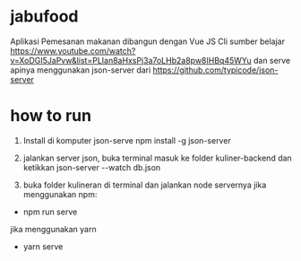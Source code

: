# jabufood
Aplikasi Pemesanan makanan dibangun dengan Vue JS Cli sumber belajar https://www.youtube.com/watch?v=XoDGI5JaPvw&list=PLIan8aHxsPj3a7oLHb2a8pw8IHBq45WYu dan serve apinya menggunakan json-server dari https://github.com/typicode/json-server 

# how to run 

1. Install di komputer json-serve
npm install -g json-server

2. jalankan server json, buka terminal masuk ke folder kuliner-backend dan ketikkan
json-server --watch db.json

4. buka folder kulineran di terminal dan jalankan node servernya
jika menggunakan npm:
- npm run serve

jika menggunakan yarn
- yarn serve
